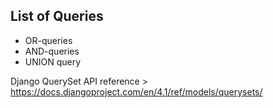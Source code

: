 ## List of Queries

* OR-queries
* AND-queries
* UNION query


Django QuerySet API reference > https://docs.djangoproject.com/en/4.1/ref/models/querysets/